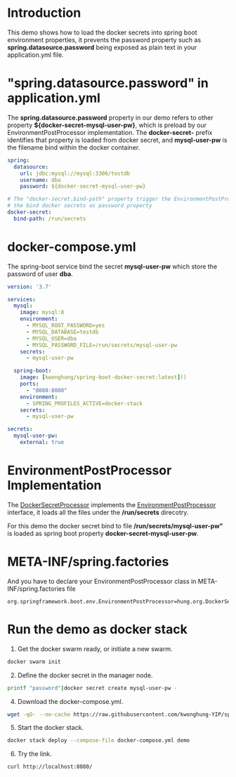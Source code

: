 # Introduction

This demo shows how to load the docker secrets into spring boot environment properties, it prevents the password property such as **spring.datasource.password** being exposed as plain text in your application.yml file.

# "spring.datasource.password" in application.yml 

The **spring.datasource.password** property in our demo refers to other property **${docker-secret-mysql-user-pw}**, which is preload by our EnvironmentPostProcessor implementation. The **docker-secret-** prefix identifies that property is loaded from docker secret, and **mysql-user-pw** is the filename bind within the docker container.

```yaml
spring:
  datasource:
    url: jdbc:mysql://mysql:3306/testdb
    username: dba
    password: ${docker-secret-mysql-user-pw}

# The "docker-secret.bind-path" property trigger the EnvironmentPostProcessor to load 
# the bind docker secrets as password property
docker-secret:
  bind-path: /run/secrets
```

# docker-compose.yml

The spring-boot service bind the secret **mysql-user-pw** which store the password of user **dba**.

```yml
version: '3.7'

services:
  mysql:
    image: mysql:8
    environment:
      - MYSQL_ROOT_PASSWORD=yes
      - MYSQL_DATABASE=testdb
      - MYSQL_USER=dba
      - MYSQL_PASSWORD_FILE=/run/secrets/mysql-user-pw
    secrets:
      - mysql-user-pw

  spring-boot:
    image: [kwonghung/spring-boot-docker-secret:latest]()
    ports:
      - "8080:8080"
    environment:
      - SPRING_PROFILES_ACTIVE=docker-stack
    secrets:
      - mysql-user-pw

secrets:
  mysql-user-pw:
    external: true
```

# EnvironmentPostProcessor Implementation

The [DockerSecretProcessor](/src/main/java/hung/org/DockerSecretProcessor.java) implements the [EnvironmentPostProcessor](https://docs.spring.io/spring-boot/docs/2.1.3.RELEASE/reference/htmlsingle/#howto-customize-the-environment-or-application-context) interface, it loads all the files under the **/run/secrets** direcotry.

For this demo the docker secret bind to file **/run/secrets/mysql-user-pw"** is loaded as spring boot property **docker-secret-mysql-user-pw**.

# META-INF/spring.factories

And you have to declare your EnvironmentPostProcessor class in META-INF/spring.factories file

```properties
org.springframework.boot.env.EnvironmentPostProcessor=hung.org.DockerSecretProcessor
```

# Run the demo as docker stack

1. Get the docker swarm ready, or initiate a new swarm.

```bash
docker swarm init
```

2. Define the docker secret in the manager node.

```bash
printf "password"|docker secret create mysql-user-pw -
```

4. Download the docker-compose.yml.

```bash
wget -qO- --no-cache https://raw.githubusercontent.com/kwonghung-YIP/spring-boot-docker-secret/master/docker-compose.yml
```

5. Start the docker stack.

```bash
docker stack deploy --compose-file docker-compose.yml demo
```

6. Try the link.

```bash
curl http://localhost:8080/
```
